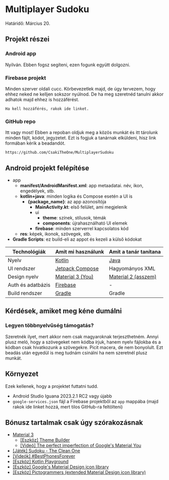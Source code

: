 # Multiplayer Sudoku

Határidő: Március 20.

## Projekt részei

### Android app

Nyilván. Ebben fogsz segíteni, ezen fogunk együtt dolgozni.

### Firebase projekt

Minden szerver oldali cucc. Körbevezetlek majd, de úgy tervezem, hogy ehhez neked ne kelljen sokszor nyúlnod. De ha meg szeretnéd tanulni akkor adhatok majd ehhez is hozzáférést.

```
Ha kell hozzáférés, rakok ide linket.
```

### GitHub repo

Itt vagy most! Ebben a repoban oldjuk meg a közös munkát és itt tárolunk minden fájlt, kódot, jegyzetet. Ezt is fogjuk a tanárnak elküldeni, hisz link formában kérik a beadandót.

```
https://github.com/CsakiTheOne/MultiplayerSudoku
```

## Android projekt felépítése

- app
  - **manifest/AndroidManifest.xml**: app metaadatai. név, ikon, engedélyek, stb.
  - **kotlin+java**: minden logika és Compose esetén a UI is
    - **{package_name}**: az app azonosítója
      - **MainActivity.kt**: első felület, ami megjelenik
      - ui
        - **theme**: színek, stílusok, témák
        - **components**: újrahasználható UI elemek
      - **firebase**: minden szerverrel kapcsolatos kód
  - **res**: képek, ikonok, szövegek, stb.
- **Gradle Scripts**: ez build-eli az appot és kezeli a külső kódokat

| Technológiák      | Amit mi használunk                                                                                          | Amit a tanár tanítana                                                   |
| ----------------- | ----------------------------------------------------------------------------------------------------------- | ----------------------------------------------------------------------- |
| Nyelv             | [Kotlin](https://youtu.be/xT8oP0wy-A0?si=zEUFU8Q9PKs410wv)                                                  | [Java](https://youtu.be/m4-HM_sCvtQ?si=AGjvO837VE8ae9Bc)                |
| UI rendszer       | [Jetpack Compose](https://youtube.com/playlist?list=PLQkwcJG4YTCSpJ2NLhDTHhi6XBNfk9WiC&si=KlFPtTBE798Rhhp8) | Hagyományos XML                                                         |
| Design nyelv      | [Material 3 (You)](https://youtu.be/UHQPdP8qgrk?si=In52HxRv-RPCS1Ho)                                        | [Material 2 (asszem)](https://youtu.be/6HCeBHVPxEg?si=aAPgZZ_-QcnAIkd9) |
| Auth és adatbázis | [Firebase](https://youtu.be/vAoB4VbhRzM?si=zKo3aOUPglVwACgd)                                                | -                                                                       |
| Build rendszer    | [Gradle](https://youtu.be/kNswjy2hPHI?si=Uzcj6_JKzQv-8NAm)                                                  | Gradle                                                                  |

## Kérdések, amiket meg kéne dumálni

### Legyen többnyelvűség támogatás?

Szeretnék ilyet, mert akkor nem csak magyaroknak terjeszthetném. Annyi plusz meló, hogy a szövegeket nem kódba írjuk, hanem nyelv fájlokba és a kódban csak hivatkozunk a szövegekre. Picit macera, de nem bonyolult. Ezt beadás után egyedül is meg tudnám csinálni ha nem szeretnél plusz munkát.

## Környezet

Ezek kellenek, hogy a projektet futtatni tudd.

- Android Studio Iguana 2023.2.1 RC2 vagy újabb
- `google-services.json` fájl a Firebase projektből az `app` mappába (majd rakok ide linket hozzá, mert tilos GitHub-ra feltölteni)

## Bónusz tartalmak csak úgy szórakozásnak

- [Material 3](https://m3.material.io/)
  - [[Eszköz] Theme Builder](https://m3.material.io/theme-builder#/custom)
  - [[Videó] The perfect imperfection of Google's Material You](https://youtu.be/k7pks7yqQOc?si=vui2N3OHUH8apymD)
- [[Játék] Sudoku - The Clean One](https://play.google.com/store/apps/details?id=ee.dustland.android.dustlandsudoku)
- [[Videók] #BestPhonesForever](https://youtube.com/playlist?list=PLnKtcw5mIGUR-aMBz9AphxHzEH7Kt-azY&si=qRH-o3z5-3HMfC9n)
- [[Eszköz] Kotlin Playground](https://play.kotlinlang.org/)
- [[Eszköz] Google's Material Design icon library](https://fonts.google.com/icons)
- [[Eszköz] Pictogrammers (extended Material Design icon library)](https://pictogrammers.com/library/mdi/)
